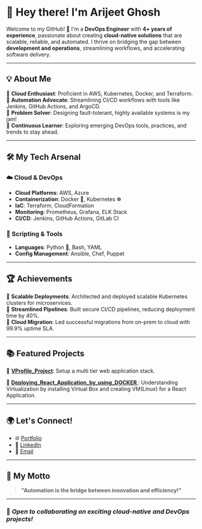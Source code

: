 # 👋 Hey there! I'm Arijeet Ghosh  

Welcome to my GitHub! 🚀 I'm a **DevOps Engineer** with **4+ years of experience**, passionate about creating **cloud-native solutions** that are scalable, reliable, and automated. I thrive on bridging the gap between **development and operations**, streamlining workflows, and accelerating software delivery.

---

## 💡 About Me  

🔹 **Cloud Enthusiast**: Proficient in AWS, Kubernetes, Docker, and Terraform.  
🔹 **Automation Advocate**: Streamlining CI/CD workflows with tools like Jenkins, GitHub Actions, and ArgoCD.  
🔹 **Problem Solver**: Designing fault-tolerant, highly available systems is my jam!  
🔹 **Continuous Learner**: Exploring emerging DevOps tools, practices, and trends to stay ahead.  

---

## 🛠️ My Tech Arsenal  

### ☁️ Cloud & DevOps  
- **Cloud Platforms**: AWS, Azure  
- **Containerization**: Docker 🐳, Kubernetes ☸️  
- **IaC**: Terraform, CloudFormation  
- **Monitoring**: Prometheus, Grafana, ELK Stack  
- **CI/CD**: Jenkins, GitHub Actions, GitLab CI  

### 📜 Scripting & Tools  
- **Languages**: Python 🐍, Bash, YAML  
- **Config Management**: Ansible, Chef, Puppet  

---

## 🏆 Achievements  

🌟 **Scalable Deployments**: Architected and deployed scalable Kubernetes clusters for microservices.  
🌟 **Streamlined Pipelines**: Built secure CI/CD pipelines, reducing deployment time by 40%.  
🌟 **Cloud Migration**: Led successful migrations from on-prem to cloud with 99.9% uptime SLA.  

---

## 📚 Featured Projects  

🚀 **[VProfile_Project](https://github.com/ghosharijeet09/VProfile_Project.git)**: Setup a multi tier web application stack.

🚀 **[Deploying_React_Application_by_using_DOCKER
](https://github.com/ghosharijeet09/Deploying_React_Application_by_using_DOCKER.git)**: Understanding Virtualization by installing Virtual Box and creating VM(Linux) for a React Application.  

---

## 🌍 Let's Connect!  

- 🌐 [Portfolio](https://github.com/ghosharijeet09)  
- 💼 [LinkedIn](https://www.linkedin.com/in/arijeetisghosh/)  
- 📧 [Email](ghosharijeet09@.com)  

---

## 🌟 My Motto  

> **"Automation is the bridge between innovation and efficiency!"**  

---

### 📌 *Open to collaborating on exciting cloud-native and DevOps projects!*

